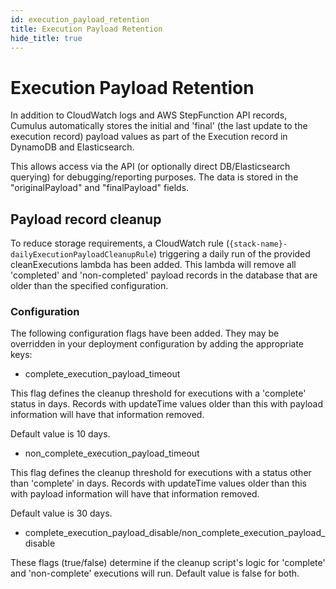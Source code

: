 ```yaml
---
id: execution_payload_retention
title: Execution Payload Retention
hide_title: true
---
```


# Execution Payload Retention

In addition to CloudWatch logs and AWS StepFunction API records, Cumulus automatically stores the initial and 'final' (the last update to the execution record) payload values as part of the Execution record in DynamoDB and Elasticsearch.

This allows access via the API (or optionally direct DB/Elasticsearch querying) for debugging/reporting purposes.    The data is stored in the "originalPayload" and "finalPayload" fields.

## Payload record cleanup

To reduce storage requirements, a CloudWatch rule (`{stack-name}-dailyExecutionPayloadCleanupRule`) triggering a daily run of the provided cleanExecutions lambda has been added.  This lambda will remove all 'completed' and 'non-completed' payload records in the database that are older than the specified configuration.

### Configuration

The following configuration flags have been added.  They may be overridden in your deployment configuration by adding the appropriate keys:

- complete_execution_payload_timeout

This flag defines the cleanup threshold for executions with a 'complete' status in days.   Records with updateTime values older than this with payload information  will have that information removed.

Default value is 10 days.

- non_complete_execution_payload_timeout

This flag defines the cleanup threshold for executions with a status other than 'complete' in days.   Records with updateTime values older than this with payload information  will have that information removed.

Default value is 30 days.

- complete_execution_payload_disable/non_complete_execution_payload_disable

These flags (true/false) determine if the cleanup script's logic for 'complete' and 'non-complete' executions will run.   Default value is false for both.

